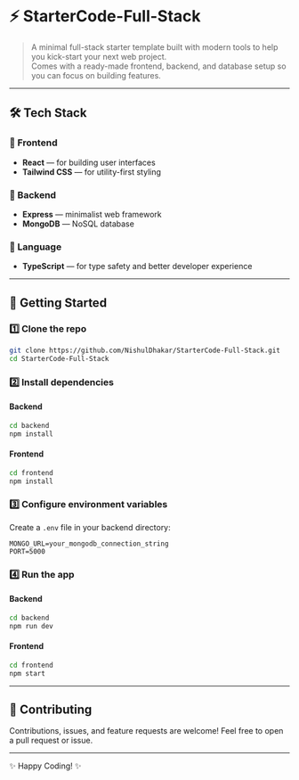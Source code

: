 # ⚡ StarterCode-Full-Stack

> A minimal full-stack starter template built with modern tools to help you kick-start your next web project.  
> Comes with a ready-made frontend, backend, and database setup so you can focus on building features.

---

## 🛠️ Tech Stack

### 🎨 Frontend
- **React** — for building user interfaces
- **Tailwind CSS** — for utility-first styling

### 🧠 Backend
- **Express** — minimalist web framework
- **MongoDB** — NoSQL database

### 📝 Language
- **TypeScript** — for type safety and better developer experience

---

## 🚀 Getting Started

### 1️⃣ Clone the repo
```bash
git clone https://github.com/NishulDhakar/StarterCode-Full-Stack.git
cd StarterCode-Full-Stack
````

### 2️⃣ Install dependencies

#### Backend

```bash
cd backend
npm install
```

#### Frontend

```bash
cd frontend
npm install
```

### 3️⃣ Configure environment variables

Create a `.env` file in your backend directory:

```
MONGO_URL=your_mongodb_connection_string
PORT=5000
```

### 4️⃣ Run the app

#### Backend

```bash
cd backend
npm run dev
```

#### Frontend

```bash
cd frontend
npm start
```

---

## 🤝 Contributing

Contributions, issues, and feature requests are welcome!
Feel free to open a pull request or issue.

---

✨ Happy Coding! ✨


